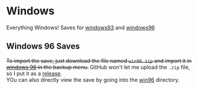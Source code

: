 # Windows
Everything Windows! Saves for [windows93](win93) and [windows96](win96)

## Windows 96 Saves
<s>To import the save, just download the file named `win96.zip` and import it in [windows 96][win96] in the backup menu.</s> GitHub won't let me upload the `.zip` file, so I put it as a [release].
<br>
YOu can also directly view the save by going into the [win96](win96) directory.

[win93]: https://www.windows93.net/
[win96]: https://windows96.net/
[release]: https://github.com/DaCuteRaccoon/win/releases/tag/win96
